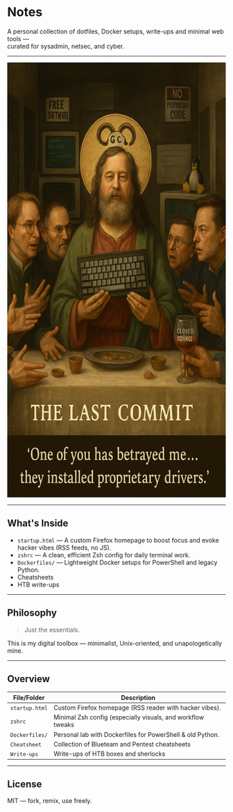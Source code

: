 # Notes

A personal collection of dotfiles, Docker setups, write-ups and minimal web tools —  
curated for sysadmin, netsec, and cyber.

---

<img src="https://github.com/tximista64/Notes/blob/master/Dalastcommit.png" alt="Dalastcommit.png" style="height: 1000px; width: 1000px;" />

---

## What's Inside

- `startup.html` — A custom Firefox homepage to boost focus and evoke hacker vibes (RSS feeds, no JS).
- `zshrc` — A clean, efficient Zsh config for daily terminal work.
- `Dockerfiles/` — Lightweight Docker setups for PowerShell and legacy Python.
- Cheatsheets
- HTB write-ups
---

## Philosophy

> Just the essentials.

This is my digital toolbox — minimalist, Unix-oriented, and unapologetically mine.  

---

## Overview

| File/Folder       | Description                                                |
|-------------------|------------------------------------------------------------|
| `startup.html`    | Custom Firefox homepage (RSS reader with hacker vibes).    |
| `zshrc`           | Minimal Zsh config (especially visuals, and workflow tweaks|
| `Dockerfiles/`    | Personal lab with Dockerfiles for PowerShell & old Python. |
| `Cheatsheet`      | Collection of Blueteam and Pentest cheatsheets             |
| `Write-ups`       | Write-ups of HTB boxes and sherlocks                       |
---

## License

MIT — fork, remix, use freely.

